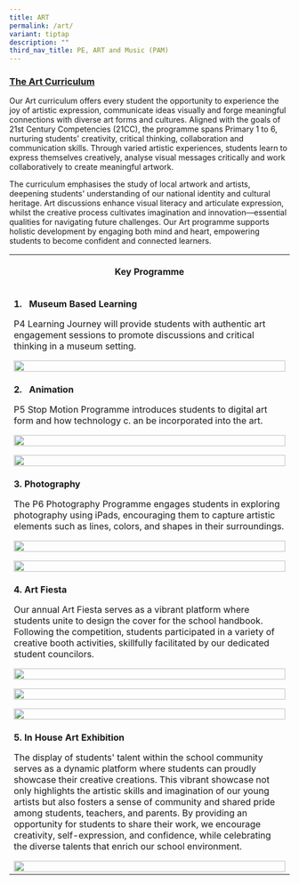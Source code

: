 ```yaml
---
title: ART
permalink: /art/
variant: tiptap
description: ""
third_nav_title: PE, ART and Music (PAM)
---
```

<h3><strong><u>The Art Curriculum</u></strong></h3>
<p>Our Art curriculum offers every student the opportunity to experience
the joy of artistic expression, communicate ideas visually and forge meaningful
connections with diverse art forms and cultures. Aligned with the goals
of 21st Century Competencies (21CC), the programme spans Primary 1 to 6,
nurturing students' creativity, critical thinking, collaboration and communication
skills. Through varied artistic experiences, students learn to express
themselves creatively, analyse visual messages critically and work collaboratively
to create meaningful artwork.</p>
<p>The curriculum emphasises the study of local artwork and artists, deepening
students' understanding of our national identity and cultural heritage.
Art discussions enhance visual literacy and articulate expression, whilst
the creative process cultivates imagination and innovation—essential qualities
for navigating future challenges. Our Art programme supports holistic development
by engaging both mind and heart, empowering students to become confident
and connected learners.</p>
<p></p>
<table style="minWidth: 25px">
<colgroup>
<col>
</colgroup>
<tbody>
<tr>
<th rowspan="1" colspan="1">
<p>Key Programme</p>
</th>
</tr>
<tr>
<td rowspan="1" colspan="1">
<p><strong>1.&nbsp;&nbsp; Museum Based Learning</strong>
</p>
<p>P4 Learning Journey will provide students with authentic art engagement
sessions to promote discussions and critical thinking in a museum setting.</p>
<div class="isomer-image-wrapper">
<img style="width: 100%" height="auto" width="100%" alt="" src="/images/ART_1.jpg">
</div>
</td>
</tr>
<tr>
<td rowspan="2" colspan="1">
<p><strong>2.&nbsp;&nbsp; Animation</strong>
</p>
<p>P5 Stop Motion Programme introduces students to digital art form and how
technology c. an be incorporated into the art.</p>
<div class="isomer-image-wrapper">
<img style="width: 100%" height="auto" width="100%" alt="" src="/images/ART_2.jpg">
</div>
<p></p>
<div class="isomer-image-wrapper">
<img style="width: 100%" height="auto" width="100%" alt="" src="/images/ART_3.jpg">
</div>
</td>
</tr>
<tr></tr>
<tr>
<td rowspan="2" colspan="1">
<p><strong>3. Photography</strong>
</p>
<p></p>
<p>The P6 Photography Programme engages students in exploring photography
using iPads, encouraging them to capture artistic elements such as lines,
colors, and shapes in their surroundings.</p>
<div class="isomer-image-wrapper">
<img style="width: 100%" height="auto" width="100%" alt="" src="/images/ART_4.jpg">
</div>
<p></p>
<div class="isomer-image-wrapper">
<img style="width: 100%" height="auto" width="100%" alt="" src="/images/ART_5.jpg">
</div>
</td>
</tr>
<tr></tr>
<tr>
<td rowspan="3" colspan="1">
<p><strong>4. Art Fiesta</strong>
</p>
<p>Our annual Art Fiesta serves as a vibrant platform where students unite
to design the cover for the school handbook. Following the competition,
students participated in a variety of creative booth activities, skillfully
facilitated by our dedicated student councilors.</p>
<div class="isomer-image-wrapper">
<img style="width: 100%" height="auto" width="100%" alt="" src="/images/ART_6.jpg">
</div>
<p></p>
<div class="isomer-image-wrapper">
<img style="width: 100%" height="auto" width="100%" alt="" src="/images/ART_7.jpg">
</div>
<p></p>
<div class="isomer-image-wrapper">
<img style="width: 100%" height="auto" width="100%" alt="" src="/images/ART_8.jpg">
</div>
</td>
</tr>
<tr></tr>
<tr></tr>
<tr>
<td rowspan="1" colspan="1">
<p><strong>5. In House Art Exhibition</strong>
</p>
<p>The display of students' talent within the school community serves as
a dynamic platform where students can proudly showcase their creative creations.
This vibrant showcase not only highlights the artistic skills and imagination
of our young artists but also fosters a sense of community and shared pride
among students, teachers, and parents. By providing an opportunity for
students to share their work, we encourage creativity, self-expression,
and confidence, while celebrating the diverse talents that enrich our school
environment.</p>
<div class="isomer-image-wrapper">
<img style="width: 100%" height="auto" width="100%" alt="" src="/images/ART_9.jpg">
</div>
</td>
</tr>
</tbody>
</table>
<p></p>